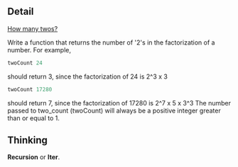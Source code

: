 ## Detail

[How many twos?](https://www.codewars.com/kata/how-many-twos/train/haskell)

Write a function that returns the number of '2's in the factorization of a number.
For example,

```haskell
twoCount 24
```

should return 3, since the factorization of 24 is 2^3 x 3

```haskell
twoCount 17280
```

should return 7, since the factorization of 17280 is 2^7 x 5 x 3^3
The number passed to two_count (twoCount) will always be a positive integer greater than or equal to 1.

## Thinking

**Recursion** or **Iter**.
